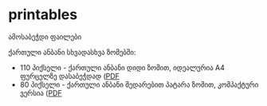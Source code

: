 # printables

ამოსაბეჭდი ფაილები

ქართული ანბანი სხვადასხვა ზომებში:
* 110 პიქსელი - ქართული ანბანი დიდი ზომით, იდეალურია A4 ფურცელზე დასაბეჭდად ([PDF](https://bumbeishvili.github.io/printables/ანბანი-110px.pdf) 
* 80 პიქსელი - ქართული ანბანი შედარებით პატარა ზომით, კომპაქტური ვერსია ([PDF](https://bumbeishvili.github.io/printables/ანბანი-80px.pdf) 